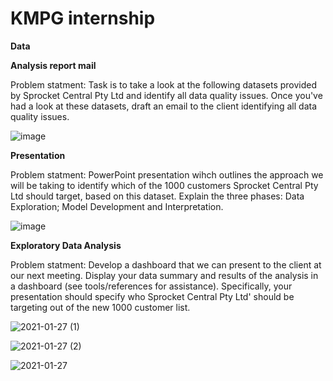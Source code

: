 # KMPG internship


__Data__


__Analysis report mail__

Problem statment: Task is to take a look at the following datasets provided by Sprocket Central Pty Ltd and identify all data quality issues. Once you've had a look at these datasets, draft an email to the client identifying all data quality issues. 

![image](https://user-images.githubusercontent.com/62024355/110336938-5d3b4500-804b-11eb-8308-5af64322d5df.png)


__Presentation__

Problem statment: PowerPoint presentation wihch outlines the approach we will be taking to identify which of the 1000 customers Sprocket Central Pty Ltd should target, based on this dataset. Explain the three phases:  Data Exploration; Model Development and Interpretation.

![image](https://user-images.githubusercontent.com/62024355/110338503-0f274100-804d-11eb-81a9-26170e3179d2.png)


__Exploratory Data Analysis__

Problem statment: Develop a dashboard that we can present to the client at our next meeting. Display your data summary and results of the analysis in a dashboard (see tools/references for assistance). Specifically, your presentation should specify who Sprocket Central Pty Ltd' should be targeting out of the new 1000 customer list. 

![2021-01-27 (1)](https://user-images.githubusercontent.com/62024355/110337286-c1f69f80-804b-11eb-870e-fa505595fb49.png)

![2021-01-27 (2)](https://user-images.githubusercontent.com/62024355/110337289-c327cc80-804b-11eb-953b-8bb5f7f93179.png)

![2021-01-27](https://user-images.githubusercontent.com/62024355/110337291-c3c06300-804b-11eb-893e-a3b4c07b6532.png)
